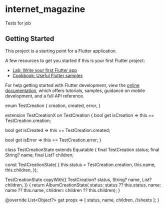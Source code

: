 # internet_magazine

Tests for job

## Getting Started

This project is a starting point for a Flutter application.

A few resources to get you started if this is your first Flutter project:

- [Lab: Write your first Flutter app](https://docs.flutter.dev/get-started/codelab)
- [Cookbook: Useful Flutter samples](https://docs.flutter.dev/cookbook)

For help getting started with Flutter development, view the
[online documentation](https://docs.flutter.dev/), which offers tutorials,
samples, guidance on mobile development, and a full API reference.



enum TestCreation {
  creation,
  created,
  error,
}

extension TestCreationX on TestCreation {
  bool get isCreation => this == TestCreation.creation;

  bool get isCreated => this == TestCreation.created;

  bool get isError => this == TestCreation.error;
}

class TestCreationState extends Equatable {
  final TestCreation status;
  final String? name;
  final List<HiveChild>? children;

  const TestCreationState(
      {
        this.status = TestCreation.creation,
        this.name,
        this.children,
        });

  TestCreationState copyWith({
    TestCreation? status,
    String? name,
    List<HiveChild>? children,
  }) {
    return AlbumCreationState(
        status: status ?? this.status,
        name: name ?? this.name,
        children: children ?? this.children);
  }

  @override
  List<Object?> get props => [
        status, name, children,
        //sheets
      ];
}
